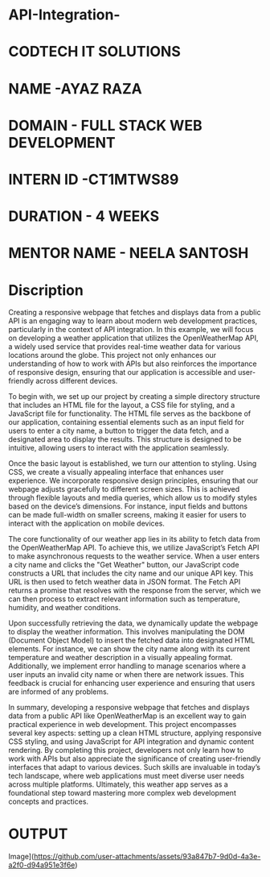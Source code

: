 # API-Integration-
# CODTECH IT SOLUTIONS 
# NAME -AYAZ RAZA
# DOMAIN - FULL STACK WEB DEVELOPMENT 
# INTERN ID -CT1MTWS89
# DURATION - 4 WEEKS
# MENTOR NAME - NEELA SANTOSH 


# Discription 
Creating a responsive webpage that fetches and displays data from a public API is an engaging way to learn about modern web development practices, particularly in the context of API integration. In this example, we will focus on developing a weather application that utilizes the OpenWeatherMap API, a widely used service that provides real-time weather data for various locations around the globe. This project not only enhances our understanding of how to work with APIs but also reinforces the importance of responsive design, ensuring that our application is accessible and user-friendly across different devices.

To begin with, we set up our project by creating a simple directory structure that includes an HTML file for the layout, a CSS file for styling, and a JavaScript file for functionality. The HTML file serves as the backbone of our application, containing essential elements such as an input field for users to enter a city name, a button to trigger the data fetch, and a designated area to display the results. This structure is designed to be intuitive, allowing users to interact with the application seamlessly. 

Once the basic layout is established, we turn our attention to styling. Using CSS, we create a visually appealing interface that enhances user experience. We incorporate responsive design principles, ensuring that our webpage adjusts gracefully to different screen sizes. This is achieved through flexible layouts and media queries, which allow us to modify styles based on the device’s dimensions. For instance, input fields and buttons can be made full-width on smaller screens, making it easier for users to interact with the application on mobile devices.

The core functionality of our weather app lies in its ability to fetch data from the OpenWeatherMap API. To achieve this, we utilize JavaScript’s Fetch API to make asynchronous requests to the weather service. When a user enters a city name and clicks the "Get Weather" button, our JavaScript code constructs a URL that includes the city name and our unique API key. This URL is then used to fetch weather data in JSON format. The Fetch API returns a promise that resolves with the response from the server, which we can then process to extract relevant information such as temperature, humidity, and weather conditions.

Upon successfully retrieving the data, we dynamically update the webpage to display the weather information. This involves manipulating the DOM (Document Object Model) to insert the fetched data into designated HTML elements. For instance, we can show the city name along with its current temperature and weather description in a visually appealing format. Additionally, we implement error handling to manage scenarios where a user inputs an invalid city name or when there are network issues. This feedback is crucial for enhancing user experience and ensuring that users are informed of any problems.

In summary, developing a responsive webpage that fetches and displays data from a public API like OpenWeatherMap is an excellent way to gain practical experience in web development. This project encompasses several key aspects: setting up a clean HTML structure, applying responsive CSS styling, and using JavaScript for API integration and dynamic content rendering. By completing this project, developers not only learn how to work with APIs but also appreciate the significance of creating user-friendly interfaces that adapt to various devices. Such skills are invaluable in today’s tech landscape, where web applications must meet diverse user needs across multiple platforms. Ultimately, this weather app serves as a foundational step toward mastering more complex web development concepts and practices.

# OUTPUT
Image](https://github.com/user-attachments/assets/93a847b7-9d0d-4a3e-a2f0-d94a951e3f6e)
